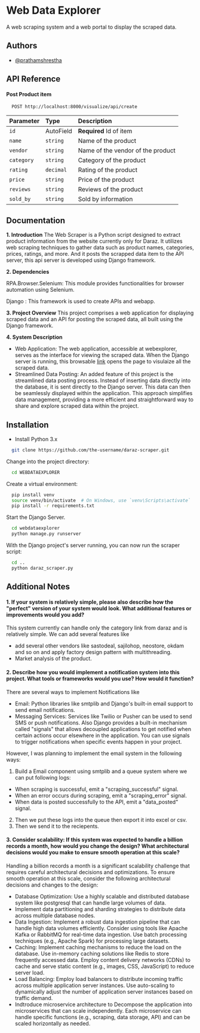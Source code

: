 
# Web Data Explorer

 A web scraping system and a web portal to display the scraped data. 


## Authors

- [@prathamshrestha](https://github.com/prathamshrestha)


## API Reference

#### Post Product item

```http
  POST http://localhost:8000/visualize/api/create
```

| Parameter | Type     | Description                       |
| :-------- | :------- | :-------------------------------- |
| `id`      | AutoField | **Required** Id of item  |
| `name`      | `string` |  Name of the product |
| `vendor`      | `string` |  Name of the vendor of the product |
| `category`      | `string` |  Category of the product |
| `rating`      | `decimal` |  Rating of the product |
| `price`      | `string` |  Price of the product |
| `reviews`      | `string` |  Reviews of the product |
| `sold_by`      | `string` |  Sold by information |



## Documentation

**1. Introduction** 
The Web Scraper is a Python script designed to extract product information from the website currently only for Daraz. It utilizes web scraping techniques to gather data such as product names, categories, prices, ratings, and more. And it posts the scrapped data item to the API server, this api server is developed using Django framework.

**2. Dependencies**

RPA.Browser.Selenium: This module provides functionalities for browser automation using Selenium.

Django : This framework is used to create APIs and webapp.


**3. Project Overview**
This project comprises a web application for displaying scraped data and an API for posting the scraped data, all built using the Django framework.

**4. System Description**
- Web Application: The web application, accessible at webexplorer, serves as the interface for viewing the scraped data. When the Django server is running, this browsable [link](http://localhost:8000/scrape_data_list/) opens the page to visulaize all the scraped data.
- Streamlined Data Posting: An added feature of this project is the streamlined data posting process. Instead of inserting data directly into the database, it is sent directly to the Django server. This data can then be seamlessly displayed within the application. 
This approach simplifies data management, providing a more efficient and straightforward way to share and explore scraped data within the project. 


## Installation

- Install Python 3.x

```bash
  git clone https://github.com/the-username/daraz-scraper.git
```
Change into the project directory:
```bash
  cd WEBDATAEXPLORER
```
Create a virtual environment:
```bash
  pip install venv
  source venv/bin/activate  # On Windows, use `venv\Scripts\activate`
  pip install -r requirements.txt
```
Start the Django Server.
```bash
  cd webdataexplorer
  python manage.py runserver
```
With the Django project's server running, you can now run the scraper script:
```bash
  cd ..
  python daraz_scraper.py
``` 


## Additional Notes

#### 1. If your system is relatively simple, please also describe how the "perfect" version of your system would look. What additional features or improvements would you add?

This system currently can handle only the category link from daraz and is relatively simple. We can add several features like 
- add several other vendors like sastodeal, sajilohop, neostore, okdam and so on and apply factory design pattern with multithreading.
- Market analysis of the product.

#### 2. Describe how you would implement a notification system into this project. What tools or frameworks would you use? How would it function?

There are several ways to implement Notifications like
- Email: Python libraries like smtplib and Django's built-in email support to send email notifications.
- Messaging Services: Services like Twilio or Pusher can be used to send SMS or push notifications.
Also Django provides a built-in mechanism called "signals" that allows decoupled applications to get notified when certain actions occur elsewhere in the application. You can use signals to trigger notifications when specific events happen in your project.

However, I was planning to implement the email system in the following ways:
1. Build a Email component using smtplib and a queue system where we can put following logs:
- When scraping is successful, emit a "scraping_successful" signal.
- When an error occurs during scraping, emit a "scraping_error" signal.
- When data is posted successfully to the API, emit a "data_posted" signal.
2. Then we put these logs into the queue then export it into excel or csv.
3. Then we send it to the reciepents.


#### 3. Consider scalability: If this system was expected to handle a billion records a month, how would you change the design? What architectural decisions would you make to ensure smooth operation at this scale?

Handling a billion records a month is a significant scalability challenge that requires careful architectural decisions and optimizations. To ensure smooth operation at this scale, consider the following architectural decisions and changes to the design:
- Database Optimization: Use a highly scalable and distributed database system like postgresql  that can handle large volumes of data.
- Implement data partitioning and sharding strategies to distribute data across multiple database nodes.
- Data Ingestion: Implement a robust data ingestion pipeline that can handle high data volumes efficiently. Consider using tools like Apache Kafka or RabbitMQ for real-time data ingestion. Use batch processing techniques (e.g., Apache Spark) for processing large datasets.
- Caching: Implement caching mechanisms to reduce the load on the database. Use in-memory caching solutions like Redis to store frequently accessed data. Employ content delivery networks (CDNs) to cache and serve static content (e.g., images, CSS, JavaScript) to reduce server load.
- Load Balancing: Employ load balancers to distribute incoming traffic across multiple application server instances. Use auto-scaling to dynamically adjust the number of application server instances based on traffic demand.
- Indtroduce microservice architecture to Decompose the application into microservices that can scale independently. Each microservice can handle specific functions (e.g., scraping, data storage, API) and can be scaled horizontally as needed.
